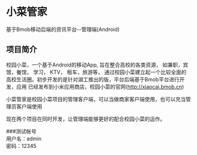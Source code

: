 小菜管家
===========


基于Bmob移动后端的资讯平台--管理端(Android)


项目简介
-------


校园小菜，一个基于Android的移动App, 旨在整合高校的各类资源， 如兼职，宾馆，餐馆， 学习， KTV， 租车，旅游等，
通过校园小菜建立起一个比较全面的高校生活圈。初步开发的是针对湖工推出的版，平台后端基于Bmob平台进行开发，应用
已经发布到小米应用商店，校园小菜的官网(http://xiaocai.bmob.cn)



小菜管家是校园小菜项目的管理客户端，可以当做商家客户端使用，也可以充当管理员客户端使用

现在两个项目在同时开发，让管理端能够更好的配合校园小菜的运作。

###测试帐号  
用户名：admin  
密码：12345
